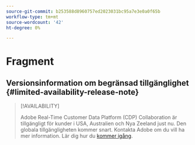 ```yaml
---
source-git-commit: b253588d8960757ed2023031bc95a7e3e0a0f65b
workflow-type: tm+mt
source-wordcount: '42'
ht-degree: 0%

---
```

# Fragment

## Versionsinformation om begränsad tillgänglighet {#limited-availability-release-note}

>[!AVAILABILITY]
>
>Adobe Real-Time Customer Data Platform (CDP) Collaboration är tillgängligt för kunder i USA, Australien och Nya Zeeland just nu. Den globala tillgängligheten kommer snart. Kontakta Adobe om du vill ha mer information. Lär dig hur du [kommer igång](/help/guide/home.md#get-started).



